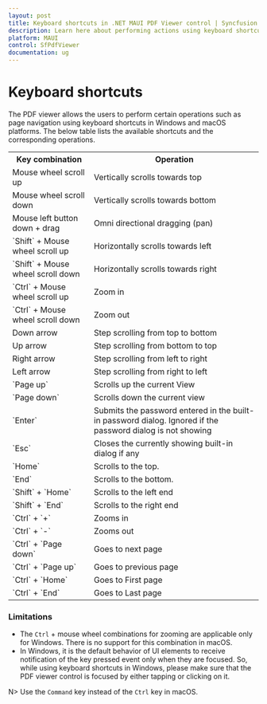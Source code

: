 ```yaml
---
layout: post
title: Keyboard shortcuts in .NET MAUI PDF Viewer control | Syncfusion
description: Learn here about performing actions using keyboard shortcuts in Syncfusion .NET MAUI PDF Viewer (SfPdfViewer) control.
platform: MAUI
control: SfPdfViewer
documentation: ug
---
```


# Keyboard shortcuts

The PDF viewer allows the users to perform certain operations such as page navigation using keyboard shortcuts in Windows and macOS platforms. The below table lists the available shortcuts and the corresponding operations.

<table>
<tr>
<th>Key combination</th>
<th>Operation</th>
</tr>
<tr>
<td>Mouse wheel scroll up</td>
<td>Vertically scrolls towards top</td>
</tr>
<tr>
<td>Mouse wheel scroll down</td>
<td>Vertically scrolls towards bottom</td>
</tr>
<tr>
<td>Mouse left button down + drag</td>
<td>Omni directional dragging (pan)</td>
</tr>
<tr>
<td>`Shift` + Mouse wheel scroll up</td>
<td>Horizontally scrolls towards left</td>
</tr>
<tr>
<td>`Shift` + Mouse wheel scroll down</td>
<td>Horizontally scrolls towards right</td>
</tr>
<tr>
<td>`Ctrl` + Mouse wheel scroll up</td>
<td>Zoom in</td>
</tr>
<tr>
<td>`Ctrl` + Mouse wheel scroll down</td>
<td>Zoom out</td>
</tr>
<tr>
<td>Down arrow</td>
<td>Step scrolling from top to bottom</td>
</tr>
<tr>
<td>Up arrow</td>
<td>Step scrolling from bottom to top</td>
</tr>
<tr>
<td>Right arrow</td>
<td>Step scrolling from left to right</td>
</tr>
<tr>
<td>Left arrow</td>
<td>Step scrolling from right to left</td>
</tr>
<tr>
<td>`Page up`</td>
<td>Scrolls up the current View</td>
</tr>
<tr>
<td>`Page down`</td>
<td>Scrolls down the current view</td>
</tr>
<tr>
<td>`Enter`</td>
<td>Submits the password entered in the built-in password dialog. Ignored if the password dialog is not showing</td>
</tr>
<tr>
<td>`Esc`</td>
<td>Closes the currently showing built-in dialog if any</td>
</tr>
<tr>
<td>`Home`</td>
<td>Scrolls to the top.</td>
</tr>
<tr>
<td>`End`</td>
<td>Scrolls to the bottom.</td>
</tr>
<tr>
<td>`Shift` + `Home`</td>
<td>Scrolls to the left end</td>
</tr>
<tr>
<td>`Shift` + `End`</td>
<td>Scrolls to the right end</td>
</tr>
<tr>
<td>`Ctrl` + `+`</td>
<td>Zooms in</td>
</tr>
<tr>
<td>`Ctrl` + `-`</td>
<td>Zooms out</td>
</tr>
<tr>
<td>`Ctrl` + `Page down`</td>
<td>Goes to next page</td>
</tr>
<tr>
<td>`Ctrl` + `Page up`</td>
<td>Goes to previous page</td>
</tr>
<tr>
<td>`Ctrl` + `Home`</td>
<td>Goes to First page</td>
</tr>
<tr>
<td>`Ctrl` + `End`</td>
<td>Goes to Last page</td>
</tr>
</table>

### Limitations

* The `Ctrl` + mouse wheel combinations for zooming are applicable only for Windows. There is no support for this combination in macOS.
* In Windows, it is the default behavior of UI elements to receive notification of the key pressed event only when they are focused. So, while using keyboard shortcuts in Windows, please make sure that the PDF viewer control is focused by either tapping or clicking on it. 

N> Use the `Command` key instead of the `Ctrl` key in macOS.


